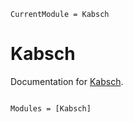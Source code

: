 ```@meta
CurrentModule = Kabsch
```

# Kabsch

Documentation for [Kabsch](https://github.com/MurrellGroup/Kabsch.jl).

```@index
```

```@autodocs
Modules = [Kabsch]
```
